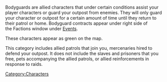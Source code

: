 Bodyguards are allied characters that under certain conditions assist
your player characters or guard your outpost from enemies. They will
only guard your character or outpost for a certain amount of time until
they return to their patrol or home. Bodyguard contracts appear
under right side of the Factions window under
[Events](01%20-%20Projects%20&%20Wikis/Kenshi/Kenshi%20Wiki/Kenshi%20Wiki%20Template/Events.md "wikilink").

These characters appear as green on the map.

This category includes allied patrols that join you, mercenaries hired
to defend your outpost. It does not include the slaves and prisoners
that you free, pets accompanying the allied patrols, or allied
reinforcements in response to raids.

[Category:Characters](Category:Characters "wikilink")
